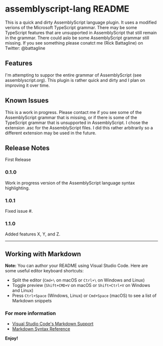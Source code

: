 # assemblyscript-lang README

This is a quick and dirty AssemblyScript language plugin. It uses a modified verions of the Microsoft TypeScript grammar. There may be some TypeScript features that are unsupported in AssemblyScript that still remain in the grammar. There could aslo be some AssemblyScript grammar still missing. If you see something please conatct me (Rick Battagline) on Twitter: @battagline

## Features

I'm attempting to suppor the entire grammar of AssemblyScript (see assemblyscript.org). This plugin is rather quick and dirty and I plan on improving it over time.

## Known Issues

This is a work in progress. Please contact me if you see some of the AssemblyScript grammar that is missing, or if there is some of the TypeScript grammar that is unsupported in AssemblyScript. I chose the extension .asc for the AssemblyScript files. I did this rather arbitrarily so a different extension may be used in the future.

## Release Notes

First Release

### 0.1.0

Work in progress version of the AssemblyScript language syntax highlighting.

### 1.0.1

Fixed issue #.

### 1.1.0

Added features X, Y, and Z.

---

## Working with Markdown

**Note:** You can author your README using Visual Studio Code. Here are some useful editor keyboard shortcuts:

- Split the editor (`Cmd+\` on macOS or `Ctrl+\` on Windows and Linux)
- Toggle preview (`Shift+CMD+V` on macOS or `Shift+Ctrl+V` on Windows and Linux)
- Press `Ctrl+Space` (Windows, Linux) or `Cmd+Space` (macOS) to see a list of Markdown snippets

### For more information

- [Visual Studio Code's Markdown Support](http://code.visualstudio.com/docs/languages/markdown)
- [Markdown Syntax Reference](https://help.github.com/articles/markdown-basics/)

**Enjoy!**
